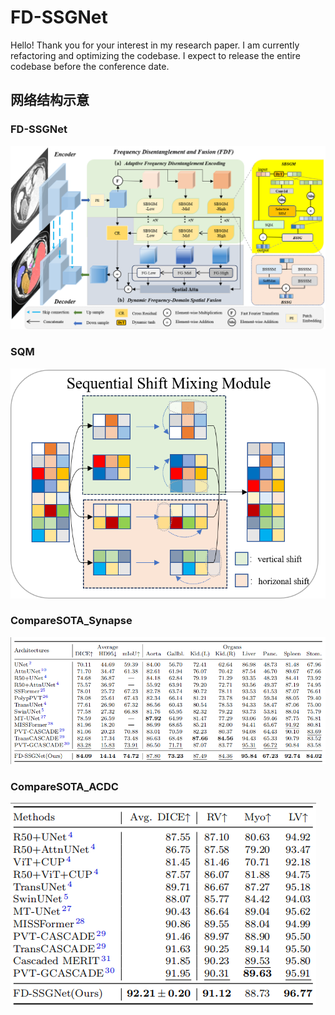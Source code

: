 # FD-SSGNet

Hello! Thank you for your interest in my research paper. I am currently refactoring and optimizing the codebase. I expect to release the entire codebase before the conference date.


## 网络结构示意
### FD-SSGNet
![描述2](images/structure.png)

### SQM

![描述1](images/SQM.png)

### CompareSOTA_Synapse
![描述2](images/CompareSOTA_Synapse.png)

### CompareSOTA_ACDC

![描述1](images/CompareSOTA_ACDC.png)


